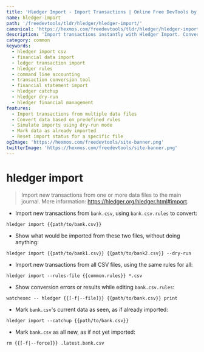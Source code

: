 ```yaml
---
title: 'Hledger Import - Import Transactions | Online Free DevTools by Hexmos'
name: hledger-import
path: '/freedevtools/tldr/hledger/hledger-import/'
canonical: 'https://hexmos.com/freedevtools/tldr/hledger/hledger-import/'
description: 'Import transactions instantly with Hledger Import. Convert financial data and manage your journal. Free online tool, no registration required.'
category: common
keywords:
  - hledger import csv
  - financial data import
  - ledger transaction import
  - hledger rules
  - command line accounting
  - transaction conversion tool
  - financial statement import
  - hledger catchup
  - hledger dry-run
  - hledger financial management
features:
  - Import transactions from multiple data files
  - Convert data based on predefined rules
  - Simulate imports using dry-run mode
  - Mark data as already imported
  - Reset import status for a specific file
ogImage: 'https://hexmos.com/freedevtools/site-banner.png'
twitterImage: 'https://hexmos.com/freedevtools/site-banner.png'
---
```


# hledger import

> Import new transactions from one or more data files to the main journal.
> More information: <https://hledger.org/hledger.html#import>.

- Import new transactions from `bank.csv`, using `bank.csv.rules` to convert:

`hledger import {{path/to/bank.csv}}`

- Show what would be imported from these two files, without doing anything:

`hledger import {{path/to/bank1.csv}} {{path/to/bank2.csv}} --dry-run`

- Import new transactions from all CSV files, using the same rules for all:

`hledger import --rules-file {{common.rules}} *.csv`

- Show conversion errors or results while editing `bank.csv.rules`:

`watchexec -- hledger {{[-f|--file]}} {{path/to/bank.csv}} print`

- Mark `bank.csv`'s current data as seen, as if already imported:

`hledger import --catchup {{path/to/bank.csv}}`

- Mark `bank.csv` as all new, as if not yet imported:

`rm {{[-f|--force]}} .latest.bank.csv`
